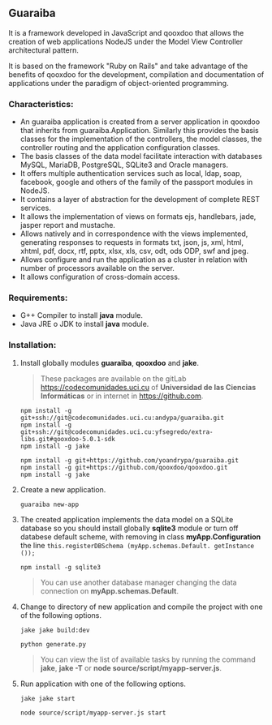 ## Guaraiba

It is a framework developed in JavaScript and qooxdoo that allows the creation of web applications NodeJS under the
Model View Controller architectural pattern.

It is based on the framework "Ruby on Rails" and take advantage of the benefits of qooxdoo for the development,
compilation and documentation of applications under the paradigm of object-oriented programming.

### Characteristics:
* An guaraiba application  is created from a server application in qooxdoo that inherits from guaraiba.Application.
  Similarly this provides the basis classes for the implementation of the controllers, the model classes, the
  controller routing and the application configuration classes.
* The basis classes of the data model facilitate interaction with databases MySQL, MariaDB, PostgreSQL, SQLite3 and
  Oracle managers.
* It offers multiple authentication services such as local, ldap, soap, facebook, google and others of the family of
  the passport modules in NodeJS.
* It contains a layer of abstraction for the development of complete REST services.
* It allows the implementation of views on formats ejs, handlebars, jade, jasper report and mustache.
* Allows natively and in correspondence with the views implemented, generating responses to requests in formats txt,
  json, js, xml, html, xhtml, pdf, docx, rtf, pptx, xlsx, xls, csv, odt, ods ODP, swf and jpeg.
* Allows configure and run the application as a cluster in relation with number of processors available on the server.
* It allows configuration of cross-domain access.

### Requirements:
* G++ Compiler to install **java** module.
* Java JRE o JDK to install **java** module.

### Installation:

1. Install globally modules **guaraiba**, **qooxdoo** and **jake**.

    > These packages are available on the gitLab <https://codecomunidades.uci.cu> of **Universidad de las
      Ciencias Informáticas** or in internet in <https://github.com>.

    ```shell
    npm install -g git+ssh://git@codecomunidades.uci.cu:andypa/guaraiba.git
    npm install -g git+ssh://git@codecomunidades.uci.cu:yfsegredo/extra-libs.git#qooxdoo-5.0.1-sdk
    npm install -g jake
    ```

    ```shell
    npm install -g git+https://github.com/yoandrypa/guaraiba.git
    npm install -g git+https://github.com/qooxdoo/qooxdoo.git
    npm install -g jake
    ```

2. Create a new application.

    ```shell
    guaraiba new-app
    ```

3. The created application implements the data model on a SQLite database so you should install globally
   **sqlite3** module or turn off databese default scheme, with removing in class **myApp.Configuration** the line
   ``this.registerDBSchema (myApp.schemas.Default. getInstance ());``

    ```shell
    npm install -g sqlite3
    ```
    > You can use another database manager changing the data connection on **myApp.schemas.Default**.

4. Change to directory of new application and compile the project with one of the following options.

    ```shell
    jake jake build:dev
    ```

    ```shell
    python generate.py
    ```

    > You can view the list of available tasks by running the command **jake**, **jake -T** or
      **node source/script/myapp-server.js**.

5. Run application with one of the following options.

    ```shell
    jake jake start
    ```

    ```shell
    node source/script/myapp-server.js start
    ```
